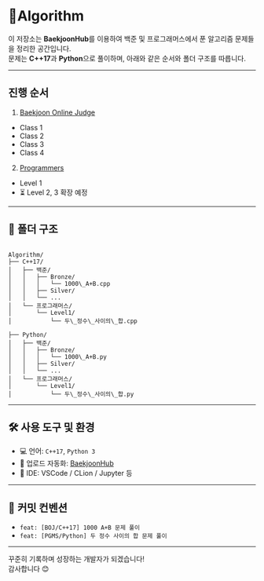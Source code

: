 # 📘Algorithm

이 저장소는 **BaekjoonHub**를 이용하여 백준 및 프로그래머스에서 푼 알고리즘 문제들을 정리한 공간입니다.  
문제는 **C++17**과 **Python**으로 풀이하며, 아래와 같은 순서와 폴더 구조를 따릅니다.

---

##  진행 순서

1.  [Baekjoon Online Judge](https://www.acmicpc.net/)
   -  Class 1
   -  Class 2
   -  Class 3
   -  Class 4
2.  [Programmers](https://programmers.co.kr/)
   -  Level 1
   - ⏳ Level 2, 3 확장 예정

---

## 📂 폴더 구조

```

Algorithm/
├── C++17/
│   ├── 백준/
│   │   ├── Bronze/
│   │   │   └── 1000\_A+B.cpp
│   │   ├── Silver/
│   │   └── ...
│   └── 프로그래머스/
│       └── Level1/
│           └── 두\_정수\_사이의\_합.cpp

├── Python/
│   ├── 백준/
│   │   ├── Bronze/
│   │   │   └── 1000\_A+B.py
│   │   ├── Silver/
│   │   └── ...
│   └── 프로그래머스/
│       └── Level1/
│           └── 두\_정수\_사이의\_합.py

```

---

## 🛠 사용 도구 및 환경

- 💻 언어: `C++17`, `Python 3`
- 🔧 업로드 자동화: [BaekjoonHub](https://github.com/BaekjoonHub/BaekjoonHub)
- 📝 IDE: VSCode / CLion / Jupyter 등

---

## 🔖 커밋 컨벤션

- `feat: [BOJ/C++17] 1000 A+B 문제 풀이`
- `feat: [PGMS/Python] 두 정수 사이의 합 문제 풀이`

---

꾸준히 기록하며 성장하는 개발자가 되겠습니다!  
감사합니다 😊
```



